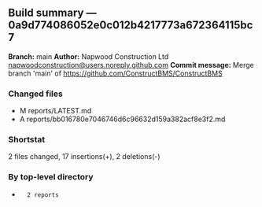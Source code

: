 ## Build summary — 0a9d774086052e0c012b4217773a672364115bc7

**Branch:** main
**Author:** Napwood Construction Ltd <napwoodconstruction@users.noreply.github.com>
**Commit message:** Merge branch 'main' of https://github.com/ConstructBMS/ConstructBMS

### Changed files
 - M	reports/LATEST.md
 - A	reports/bb016780e7046746d6c96632d159a382acf8e3f2.md

### Shortstat
 2 files changed, 17 insertions(+), 2 deletions(-)

### By top-level directory
 -       2 reports
